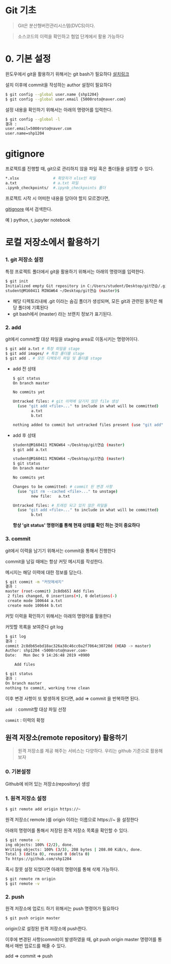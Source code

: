 # Git 기초

> Git은 분산형버전관리시스템(DVCS)이다.

> 소스코드의 이력을 확인하고 협업 단계에서 활용 가능하다

# 0. 기본 설정

윈도우에서 git을 활용하기 위해서는 git bash가 필요하다 [설치링크](https://gitforwindows.org/)

설치 이후에 commit을 작성하는 author 설정이 필요하다

```bash
$ git config --global user.name {shp1204}
$ git config --global user.email {5000roto@naver.com}
```

설정 내용을 확인하기 위해서는 아래의 명령어를 입력한다.

```bash
$ git config --global -l
결과 :
user.email=5000roto@naver.com
user.name=shp1204
```



# gitignore

프로젝트를 진행할 때, git으로 관리하지 않을 파일 혹은 폴더들을 설정할 수 있다.

```bash
*.xlsx               # 확장자가 xlsx인 파일
a.txt                # a.txt 파일
.ipynb_checkpoints/  #.ipynb_checkpoints 폴더
```

프로젝트 시작 시 어떠한 내용을 담아야 할지 모르겠다면,

[gitignore](https://gitignore.io) 에서 검색한다.

예 ) python, r, jupyter notebook

# 로컬 저장소에서 활용하기

### 1. git 저장소 설정

특정 프로젝트 폴더에서 git을 활용하기 위해서는 아래의 명령어를 입력한다.

```bash
$ git init
Initialized empty Git repository in C:/Users/student/Desktop/git연습/.git/
student@M160411 MINGW64 ~/Desktop/git연습 (master)$
```

* 해당 디렉토리내에 .git 이라는 숨김 폴더가 생성되며, 모든 git과 관련된 동작은 해당 폴더에 기록된다
* git bash에서 (master) 라는 브랜치 정보가 표기된다.

### 2. add

git에서 commit할 대상 파일을 staging area로 이동시키는 명령어이다.

```bash
$ git add a.txt # 특정 파일을 stage
$ git add images/ # 특정 폴더를 stage
$ git add . # 모든 디렉토리 파일 및 폴더를 stage
```

* add 전 상태

  ```bash
  $ git status
  On branch master
  
  No commits yet
  
  Untracked files: # git 이력에 담기지 않은 file 생성
    (use "git add <file>..." to include in what will be committed) 
          a.txt
          b.txt
  
  nothing added to commit but untracked files present (use "git add" to track)
  ```

  

* add 후 상태

  ```bash
  student@M160411 MINGW64 ~/Desktop/git연습 (master)
  $ git add a.txt
  
  student@M160411 MINGW64 ~/Desktop/git연습 (master)
  $ git status
  On branch master
  
  No commits yet
  
  Changes to be committed: # commit 된 변경 사항
    (use "git rm --cached <file>..." to unstage)
          new file:   a.txt
  
  Untracked files: # 트래킹 되고 있지 않은 파일들
    (use "git add <file>..." to include in what will be committed)
          b.txt
  ```

  

  **항상 'git status' 명령어를 통해 현재 상태를 확인 하는 것이 중요하다**

### 3. commit

git에서 이력을 남기기 위해서는 commit을 통해서 진행한다

commit을 남길 때에는 항상 커밋 메시지를 작성한다.

메시지는 해당 이력에 대한 정보를 담는다.

```bash
$ git commit -m "커밋메세지"
결과 :
master (root-commit) 2c8db65] Add files
 2 files changed, 0 insertions(+), 0 deletions(-)
 create mode 100644 a.txt
 create mode 100644 b.txt

```

커밋 이력을 확인하기 위해서는 아래의 명령어를 활용한다

커밋할 목록을 보여준다 git log

```bash
$ git log
결과 :
commit 2c8db65ebd18ac326a38c46cc0a2f7064c30720d (HEAD -> master)
Author: shp1204 <5000roto@naver.com>
Date:   Mon Dec 9 14:26:48 2019 +0900

    Add files

$ git status
결과 :
On branch master
nothing to commit, working tree clean

```

이후 변경 사항이 또 발생하게 된다면, add => commit 을 반복하면 된다.

`add ` : commit할 대상 파일 선정

`commit` : 이력의 확정

## 원격 저장소(remote repository) 활용하기

> 원격 저장소를 제공 해주는 서비스는 다양하다. 우리는 github 기준으로 활용해보자

### 0. 기본설정

Github에 비어 있는 저장소(repository) 생성

### 1. 원격 저장소 설정

```bash
$ git remote add origin https://~
```

원격 저장소( remote )를 origin 이라는 이름으로 https://~ 을 설정한다

아래의 명령어를 통해서 저장된 원격 저장소 목록을 확인할 수 있다.

```bash
$ git remote -v
ing objects: 100% (2/2), done.
Writing objects: 100% (3/3), 208 bytes | 208.00 KiB/s, done.
Total 3 (delta 0), reused 0 (delta 0)
To https://github.com/shp1204
```

혹시 잘못 설정 되었다면 아래의 명령어를 통해 삭제 가능하다.

```bash
$ git remote rm origin
$ git remote -v
```

### 2. push

원격 저장소에 업로드 하기 위해서는 push 명령어가 필요하다

```bash
$ git push origin master
```

origin으로 설정된 원격 저장소에 push한다.

이후에 변경된 사항(commit)이 발생하였을 때, git push origin master 명령어를 통해서 매번 업로드를 해줄 수 있다.

add => commit => push